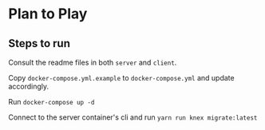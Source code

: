 # Plan to Play

## Steps to run

Consult the readme files in both `server` and `client`.

Copy `docker-compose.yml.example` to `docker-compose.yml` and update accordingly.

Run `docker-compose up -d`

Connect to the server container's cli and run `yarn run knex migrate:latest`
